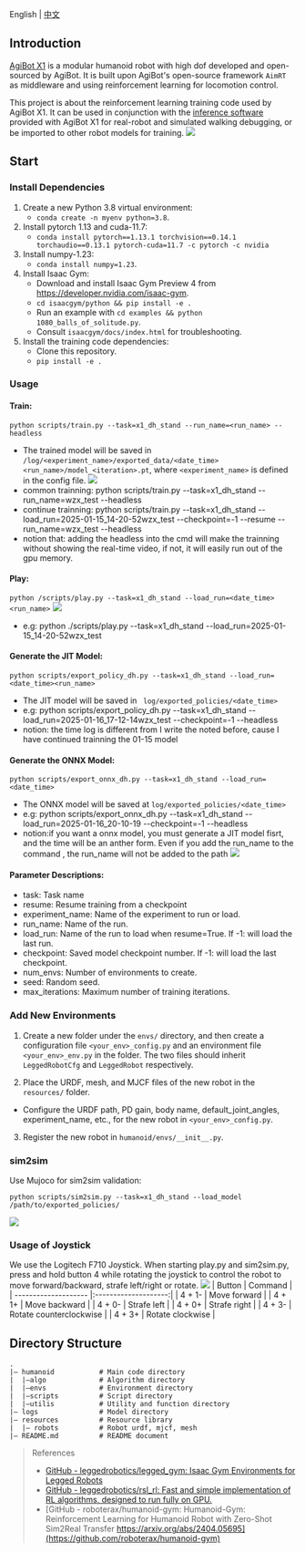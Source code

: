 English | [中文](README.zh_CN.md)
## Introduction
[AgiBot X1](https://www.zhiyuan-robot.com/qzproduct/169.html) is a modular humanoid robot with high dof developed and open-sourced by AgiBot. It is built upon AgiBot's open-source framework `AimRT` as middleware and using reinforcement learning for locomotion control.

This project is about the reinforcement learning training code used by AgiBot X1. It can be used in conjunction with the [inference software](https://aimrt.org/) provided with AgiBot X1 for real-robot and simulated walking debugging, or be imported to other robot models for training.
![](doc/id.jpg)

## Start

### Install Dependencies
1. Create a new Python 3.8 virtual environment:
   - `conda create -n myenv python=3.8`.
2. Install pytorch 1.13 and cuda-11.7:
   - `conda install pytorch==1.13.1 torchvision==0.14.1 torchaudio==0.13.1 pytorch-cuda=11.7 -c pytorch -c nvidia`
3. Install numpy-1.23:
   - `conda install numpy=1.23`.
4. Install Isaac Gym:
   - Download and install Isaac Gym Preview 4 from https://developer.nvidia.com/isaac-gym.
   - `cd isaacgym/python && pip install -e .`
   - Run an example with `cd examples && python 1080_balls_of_solitude.py`.
   - Consult `isaacgym/docs/index.html` for troubleshooting.
6. Install the training code dependencies:
   - Clone this repository.
   - `pip install -e .`
### Usage
#### Train:
```python scripts/train.py --task=x1_dh_stand --run_name=<run_name> --headless```
- The trained model will be saved in `/log/<experiment_name>/exported_data/<date_time><run_name>/model_<iteration>.pt`, where `<experiment_name>` is defined in the config file.
![](doc/train.gif)
- common trainning: python scripts/train.py --task=x1_dh_stand --run_name=wzx_test --headless
- continue trainning: python scripts/train.py --task=x1_dh_stand --load_run=2025-01-15_14-20-52wzx_test --checkpoint=-1 --resume --run_name=wzx_test --headless
- notion that: adding the headless into the cmd will make the trainning without showing the real-time video, if not, it will easily run out of the gpu memory.
#### Play:
```python /scripts/play.py --task=x1_dh_stand --load_run=<date_time><run_name>```
![](doc/play.gif)
- e.g: python ./scripts/play.py --task=x1_dh_stand --load_run=2025-01-15_14-20-52wzx_test
#### Generate the JIT Model:
``` python scripts/export_policy_dh.py --task=x1_dh_stand --load_run=<date_time><run_name>  ```
- The JIT model will be saved in ``` log/exported_policies/<date_time>```
- e.g: python scripts/export_policy_dh.py --task=x1_dh_stand --load_run=2025-01-16_17-12-14wzx_test --checkpoint=-1 --headless
- notion: the time log is different from I write the noted before, cause I have continued trainning the 01-15 model

#### Generate the ONNX Model:
``` python scripts/export_onnx_dh.py --task=x1_dh_stand --load_run=<date_time>  ```
- The ONNX model will be saved at ```log/exported_policies/<date_time>```
- e.g: python scripts/export_onnx_dh.py --task=x1_dh_stand --load_run=2025-01-16_20-10-19 --checkpoint=-1 --headless
- notion:if you want a onnx model, you must generate a JIT model fisrt, and the time will be an anther form. Even if you add the run_name to the command , the run_name will not be added to the path
![](doc/x1_policy.onnx.png)
#### Parameter Descriptions:
- task: Task name
- resume: Resume training from a checkpoint
- experiment_name:  Name of the experiment to run or load.
- run_name: Name of the run.
- load_run: Name of the run to load when resume=True. If -1: will load the last run.
- checkpoint: Saved model checkpoint number. If -1: will load the last checkpoint.
- num_envs: Number of environments to create.
- seed: Random seed.
- max_iterations: Maximum number of training iterations.

### Add New Environments
1. Create a new folder under the `envs/` directory, and then create a configuration file `<your_env>_config.py` and an environment file `<your_env>_env.py` in the folder. The two files should inherit `LeggedRobotCfg` and `LeggedRobot` respectively.

2. Place the URDF, mesh, and MJCF files of the new robot in the `resources/` folder.
- Configure the URDF path, PD gain, body name, default_joint_angles, experiment_name, etc., for the new robot in `<your_env>_config.py`.

3. Register the new robot in `humanoid/envs/__init__.py`.
### sim2sim
Use Mujoco for sim2sim validation:
  ```
  python scripts/sim2sim.py --task=x1_dh_stand --load_model /path/to/exported_policies/
  ```
![](doc/mujoco.gif)
### Usage of Joystick
We use the Logitech F710 Joystick. When starting play.py and sim2sim.py, press and hold button 4 while rotating the joystick to control the robot to move forward/backward, strafe left/right or rotate.
![](doc/joy_map.jpg)
|         Button           |         Command         |
| -------------------- |:--------------------:|
|         4 + 1-        |         Move forward          |
|         4 + 1+        |         Move backward          |
|         4 + 0-        |        Strafe left         |
|         4 + 0+        |        Strafe right         |
|         4 + 3-        |       Rotate counterclockwise       |
|         4 + 3+        |       Rotate clockwise       |


## Directory Structure
```
.
|— humanoid           # Main code directory
|  |—algo             # Algorithm directory
|  |—envs             # Environment directory
|  |—scripts          # Script directory
|  |—utilis           # Utility and function directory
|— logs               # Model directory
|— resources          # Resource library
|  |— robots          # Robot urdf, mjcf, mesh
|— README.md          # README document
```

> References
> * [GitHub - leggedrobotics/legged_gym: Isaac Gym Environments for Legged Robots](https://github.com/leggedrobotics/legged_gym)
> * [GitHub - leggedrobotics/rsl_rl: Fast and simple implementation of RL algorithms, designed to run fully on GPU.](https://github.com/leggedrobotics/rsl_rl)
> * [GitHub - roboterax/humanoid-gym: Humanoid-Gym: Reinforcement Learning for Humanoid Robot with Zero-Shot Sim2Real Transfer https://arxiv.org/abs/2404.05695](https://github.com/roboterax/humanoid-gym)

